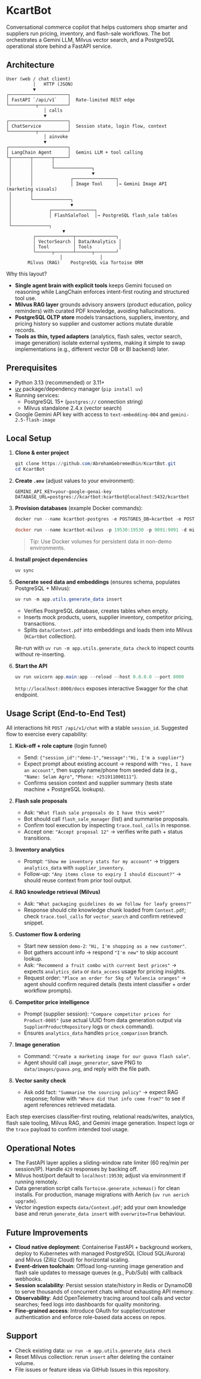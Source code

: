 # KcartBot

Conversational commerce copilot that helps customers shop smarter and suppliers run pricing, inventory, and flash-sale workflows. The bot orchestrates a Gemini LLM, Milvus vector search, and a PostgreSQL operational store behind a FastAPI service.

## Architecture

```
User (web / chat client)
		  │   HTTP (JSON)
		  ▼
┌──────────────────────┐
│ FastAPI `/api/v1`    │  Rate-limited REST edge
└──────────┬───────────┘
			  │ calls
			  ▼
┌──────────────────────┐
│ ChatService          │  Session state, login flow, context
└──────────┬───────────┘
			  │ ainvoke
			  ▼
┌──────────────────────┐
│ LangChain Agent      │  Gemini LLM + tool calling
└┬───────┬───────┬─────┘
 │       │       │
 │       │       └──────────────┐
 │       │                      ▼
 │       │              ┌────────────────┐
 │       │              │ Image Tool     │→ Gemini Image API (marketing visuals)
 │       │
 │       └──────────────┐
 │                      ▼
 │              ┌────────────────┐
 │              │ FlashSaleTool  │→ PostgreSQL flash_sale tables
 │
 └──────────────┐
					 ▼
		  ┌──────────────┬───────────────┐
		  │ VectorSearch │ Data/Analytics │
		  │ Tool         │ Tools          │
		  └──────┬───────┴──────┬────────┘
					│              │
		Milvus (RAG)    PostgreSQL via Tortoise ORM
```

Why this layout?

- **Single agent brain with explicit tools** keeps Gemini focused on reasoning while LangChain enforces intent-first routing and structured tool use.
- **Milvus RAG layer** grounds advisory answers (product education, policy reminders) with curated PDF knowledge, avoiding hallucinations.
- **PostgreSQL OLTP store** models transactions, suppliers, inventory, and pricing history so supplier and customer actions mutate durable records.
- **Tools as thin, typed adapters** (analytics, flash sales, vector search, image generation) isolate external systems, making it simple to swap implementations (e.g., different vector DB or BI backend) later.

## Prerequisites

- Python 3.13 (recommended) or 3.11+
- [uv](https://docs.astral.sh/uv/) package/dependency manager (`pip install uv`)
- Running services:
  - PostgreSQL 15+ (`postgres://` connection string)
  - Milvus standalone 2.4.x (vector search)
- Google Gemini API key with access to `text-embedding-004` and `gemini-2.5-flash-image`

## Local Setup

1. **Clone & enter project**

   ```powershell
   git clone https://github.com/AbrehamGebremedhin/KcartBot.git
   cd KcartBot
   ```

2. **Create `.env`** (adjust values to your environment):

   ```dotenv
   GEMINI_API_KEY=your-google-genai-key
   DATABASE_URL=postgres://kcartbot:kcartbot@localhost:5432/kcartbot
   ```

3. **Provision databases** (example Docker commands):

   ```powershell
   docker run --name kcartbot-postgres -e POSTGRES_DB=kcartbot -e POSTGRES_USER=kcartbot -e POSTGRES_PASSWORD=kcartbot -p 5432:5432 -d postgres:16

   docker run --name kcartbot-milvus -p 19530:19530 -p 9091:9091 -d milvusdb/milvus:v2.4.3-20240813-74fbddb7
   ```

   > Tip: Use Docker volumes for persistent data in non-demo environments.

4. **Install project dependencies**

   ```powershell
   uv sync
   ```

5. **Generate seed data and embeddings** (ensures schema, populates PostgreSQL + Milvus):

   ```powershell
   uv run -m app.utils.generate_data insert
   ```

   - Verifies PostgreSQL database, creates tables when empty.
   - Inserts mock products, users, supplier inventory, competitor pricing, transactions.
   - Splits `data/Context.pdf` into embeddings and loads them into Milvus (`KCartBot` collection).

   Re-run with `uv run -m app.utils.generate_data check` to inspect counts without re-inserting.

6. **Start the API**

   ```powershell
   uv run uvicorn app.main:app --reload --host 0.0.0.0 --port 8000
   ```

   `http://localhost:8000/docs` exposes interactive Swagger for the chat endpoint.

## Usage Script (End-to-End Test)

All interactions hit `POST /api/v1/chat` with a stable `session_id`. Suggested flow to exercise every capability:

1. **Kick-off + role capture** (login funnel)

   - Send: `{"session_id":"demo-1","message":"Hi, I'm a supplier"}`
   - Expect prompt about existing account → respond with `"Yes, I have an account"`, then supply name/phone from seeded data (e.g., `"Name: Selam Agro"`, `"Phone: +251911000111"`).
   - Confirms session context and supplier summary (tests state machine + PostgreSQL lookups).

2. **Flash sale proposals**

   - Ask: `"What flash sale proposals do I have this week?"`
   - Bot should call `flash_sale_manager` (list) and summarise proposals.
   - Confirm tool execution by inspecting `trace.tool_calls` in response.
   - Accept one: `"Accept proposal 12"` → verifies write path + status transitions.

3. **Inventory analytics**

   - Prompt: `"Show me inventory stats for my account"` → triggers `analytics_data` with `supplier_inventory`.
   - Follow-up: `"Any items close to expiry I should discount?"` → should reuse context from prior tool output.

4. **RAG knowledge retrieval (Milvus)**

   - Ask: `"What packaging guidelines do we follow for leafy greens?"`
   - Response should cite knowledge chunk loaded from `Context.pdf`; check `trace.tool_calls` for `vector_search` and confirm retrieved snippet.

5. **Customer flow & ordering**

   - Start new session `demo-2`: `"Hi, I'm shopping as a new customer"`.
   - Bot gathers account info → respond `"I'm new"` to skip account lookup.
   - Ask: `"Recommend a fruit combo with current best prices"` → expects `analytics_data` or `data_access` usage for pricing insights.
   - Request order: `"Place an order for 5kg of Valencia oranges"` → agent should confirm required details (tests intent classifier + order workflow prompts).

6. **Competitor price intelligence**

   - Prompt (supplier session): `"Compare competitor prices for Product-0005"` (use actual UUID from data generation output via `SupplierProductRepository` logs or `check` command).
   - Ensures `analytics_data` handles `price_comparison` branch.

7. **Image generation**

   - Command: `"Create a marketing image for our guava flash sale"`.
   - Agent should call `image_generator`, save PNG to `data/images/guava.png`, and reply with the file path.

8. **Vector sanity check**
   - Ask odd fact: `"Summarise the sourcing policy"` → expect RAG response; follow with `"Where did that info come from?"` to see if agent references retrieved metadata.

Each step exercises classifier-first routing, relational reads/writes, analytics, flash sale tooling, Milvus RAG, and Gemini image generation. Inspect logs or the `trace` payload to confirm intended tool usage.

## Operational Notes

- The FastAPI layer applies a sliding-window rate limiter (60 req/min per session/IP). Handle `429` responses by backing off.
- Milvus host/port default to `localhost:19530`; adjust via environment if running remotely.
- Data generation script calls `Tortoise.generate_schemas()` for clean installs. For production, manage migrations with Aerich (`uv run aerich upgrade`).
- Vector ingestion expects `data/Context.pdf`; add your own knowledge base and rerun `generate_data insert` with `overwrite=True` behaviour.

## Future Improvements

- **Cloud native deployment**: Containerise FastAPI + background workers, deploy to Kubernetes with managed PostgreSQL (Cloud SQL/Aurora) and Milvus (Zilliz Cloud) for horizontal scaling.
- **Event-driven toolchain**: Offload long-running image generation and flash sale updates to message queues (e.g., Pub/Sub) with callback webhooks.
- **Session scalability**: Persist session state/history in Redis or DynamoDB to serve thousands of concurrent chats without exhausting API memory.
- **Observability**: Add OpenTelemetry tracing around tool calls and vector searches; feed logs into dashboards for quality monitoring.
- **Fine-grained access**: Introduce OAuth for supplier/customer authentication and enforce role-based data access on repos.

## Support

- Check existing data: `uv run -m app.utils.generate_data check`
- Reset Milvus collection: rerun `insert` after deleting the container volume.
- File issues or feature ideas via GitHub Issues in this repository.
